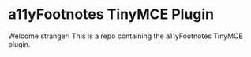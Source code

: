 # a11yFootnotes TinyMCE Plugin

Welcome stranger! This is a repo containing the a11yFootnotes TinyMCE plugin.
